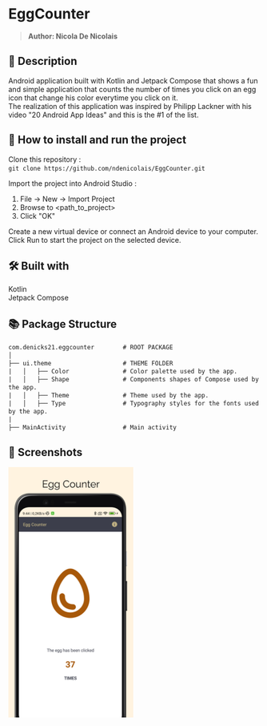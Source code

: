 # EggCounter
> <b>Author: Nicola De Nicolais</b>

## 📄 Description
Android application built with Kotlin and Jetpack Compose that shows a fun and simple application that counts the number of times you click on an egg icon that change his color everytime you click on it.<br/>
The realization of this application was inspired by Philipp Lackner with his video "20 Android App Ideas" and this is the #1 of the list.

## 🔨  How to install and run the project
Clone this repository :<br/>
`
git clone https://github.com/ndenicolais/EggCounter.git
`

Import the project into Android Studio :

1. File -> New -> Import Project
2. Browse to <path_to_project>
3. Click "OK"

Create a new virtual device or connect an Android device to your computer.</br>
Click Run to start the project on the selected device.

## 🛠️ Built with
Kotlin</br>
Jetpack Compose

## 📚 Package Structure

```
com.denicks21.eggcounter        # ROOT PACKAGE
│
├── ui.theme                    # THEME FOLDER
|   │   ├── Color               # Color palette used by the app.
|   │   ├── Shape               # Components shapes of Compose used by the app.
|   │   ├── Theme               # Theme used by the app.
|   │   ├── Type                # Typography styles for the fonts used by the app.
|
├── MainActivity                # Main activity
```

## 📎 Screenshots
<p float="left">
<img height="500em" src="images/screen.png" title="EggCounter's screen preview">
